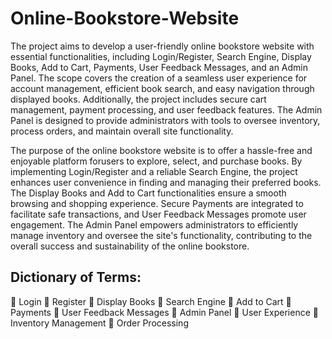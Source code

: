 # Online-Bookstore-Website
The project aims to develop a user-friendly online bookstore website with essential functionalities, including Login/Register, Search Engine, Display Books, Add to Cart, Payments, User Feedback Messages, and an Admin Panel. The scope covers the creation of a seamless user experience for account management, efficient book search, and easy navigation through displayed books. Additionally, the project includes secure cart management, payment processing, and user feedback features. The Admin Panel is designed to provide administrators with tools to oversee inventory, process orders, and maintain overall site functionality.

The purpose of the online bookstore website is to offer a hassle-free and enjoyable platform forusers to explore, select, and purchase books. By implementing Login/Register and a reliable Search Engine, the project enhances user convenience in finding and managing their preferred books. The Display Books and Add to Cart functionalities ensure a smooth browsing and shopping experience. Secure Payments are integrated to facilitate safe transactions, and User Feedback Messages promote user engagement. The Admin Panel empowers administrators to efficiently manage inventory and oversee the site's functionality, contributing to the overall success and sustainability of the online bookstore.

## Dictionary of Terms:
 Login
 Register
 Display Books
 Search Engine
 Add to Cart
 Payments
 User Feedback Messages
 Admin Panel
 User Experience
 Inventory Management
 Order Processing

